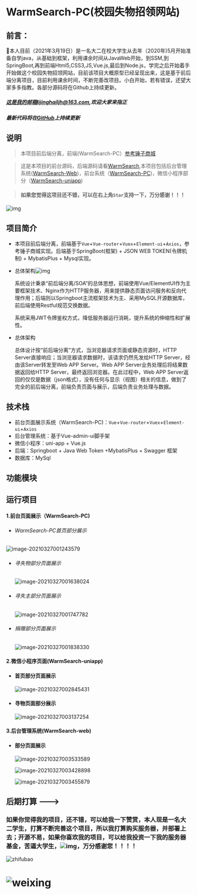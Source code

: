 # WarmSearch-PC(校园失物招领网站)

## 前言：

🏫本人目前（2021年3月19日）是一名大二在校大学生从去年（2020年)5月开始准备自学java，从基础到框架，利用课余时间从JavaWeb开始，到SSM,到SpringBoot,再到前端Html5,CSS3,JS,Vue.js,最后到Node.js，学完之后开始着手开始做这个校园失物招领网站，目前该项目大概原型已经呈现出来，这是基于前后端分离项目，目前利用课余时间，不断完善改项目。小白开始，若有错误，还望大家多多指教。各部分源码将在Github上持续更新。

##### 这是我的邮箱lijinghailjh@163.com,欢迎大家来指正

##### 最新代码将在[GitHub](https://github.com/Dorian1015)上持续更新



## 说明

> 本项目前后端分离，前端(WarmSearch-PC）[参考锤子商城](https://www.smartisan.com/)

> 这是本项目的前台源码，后端源码请看[WarmSearch](https://github.com/Dorian1015/WarmSearch),本项目包括后台管理系统([WarmSearch-Web](https://github.com/Dorian1015/WarmSearch-Web))，前台系统（[WarmSearch-PC](https://github.com/Dorian1015/WarmSearch-PC))，微信小程序部分（[WarmSearch-uniapp](https://github.com/Dorian1015/WarmSearch-uniapp))

> #### 如果您觉得这项目还不错，可以在右上角`Star`支持一下，万分感谢！！！

![img](README.assets/0E503FDA.gif)

## 项目简介

- 本项目前后端分离，前端基于`Vue`+`Vue-router`+`Vuex`+`Element-ui`+`Axios`，参考锤子商城实现。后端基于SpringBoot(框架) + JSON WEB TOKEN(令牌机制) + MybatisPlus + Mysql实现。

- 总体架构![img](README.assets/clip_image002.jpg)

  系统设计秉承“前后端分离/SOA”的总体思想，前端使用Vue/ElementUI作为主要框架技术、Nginx作为HTTP服务器，用来提供静态页面访问服务和反向代理作用；后端则以Springboot主流框架技术为主、采用MySQL开源数据库，前后端使用Restful规范交换数据。 

  系统采用JWT令牌鉴权方式，降低服务器运行消耗，提升系统的伸缩性和扩展性。

- 总体架构

  总体设计按“前后端分离”方式，当浏览器请求页面或静态资源时，HTTP Server直接响应；当浏览器请求数据时，该请求仍然先发给HTTP Server，经由该Server转发至Web APP Server。Web APP Server业务处理后将结果数据返回给HTTP Server，最终返回浏览器。在此过程中，Web APP Server返回的仅仅是数据（json格式），没有任何与显示（视图）相关的信息，做到了完全的前后端分离，前端负责页面与展示，后端负责业务处理与数据。

## 技术栈

- 前台页面展示系统（WarmSearch-PC)：`Vue`+`Vue-router`+`Vuex`+`Element-ui`+`Axios`
- 后台管理系统：基于Vue-admin-ui脚手架
- 微信小程序：uni-app + Vue.js
- 后端：Springboot + Java Web Token +MybatisPlus + Swagger 框架
- 数据库：MySql

## 功能模块



## 运行项目

#### 1.前台页面展示（WarmSearch-PC)

- ###### WarmSearch-PC首页部分展示

![image-20210327001243579](README.assets/image-20210327001243579.png)

- ###### 寻失物部分页面展示

  ![image-20210327001638024](README.assets/image-20210327001638024.png)

- ###### 寻失主部分页面展示

  ![image-20210327001747782](README.assets/image-20210327001747782.png)

- ###### 捐赠部分页面展示

  ![image-20210327001838330](README.assets/image-20210327001838330.png)



#### 2.微信小程序页面(WarmSearch-uniapp)

- #### 首页部分页面展示

  ![image-20210327002845431](README.assets/image-20210327002845431.png)

- #### 寻物页面部分展示

  ![image-20210327003137254](README.assets/image-20210327003137254.png)

#### 3.后台管理系统(WarmSearch-web)

- #### 部分页面展示

  ![image-20210327003533589](README.assets/image-20210327003533589.png)

  ![image-20210327003428898](README.assets/image-20210327003428898.png)

  ![image-20210327003455879](README.assets/image-20210327003455879.png)



## 后期打算 --->

### 如果你觉得我的项目，还不错，可以给我一下赞赏，本人现是一名大二学生，打算不断完善这个项目，所以我打算购买服务器，并部署上去；开源不易，如果你喜欢我的项目，可以给我投资一下我的服务器基金，苦逼大学生，![img](README.assets/039D3F96.jpg)，万分感谢您！！！！

![zhifubao](README.assets/zhifubao.jpg)



![weixing](README.assets/weixing.png)
=======
